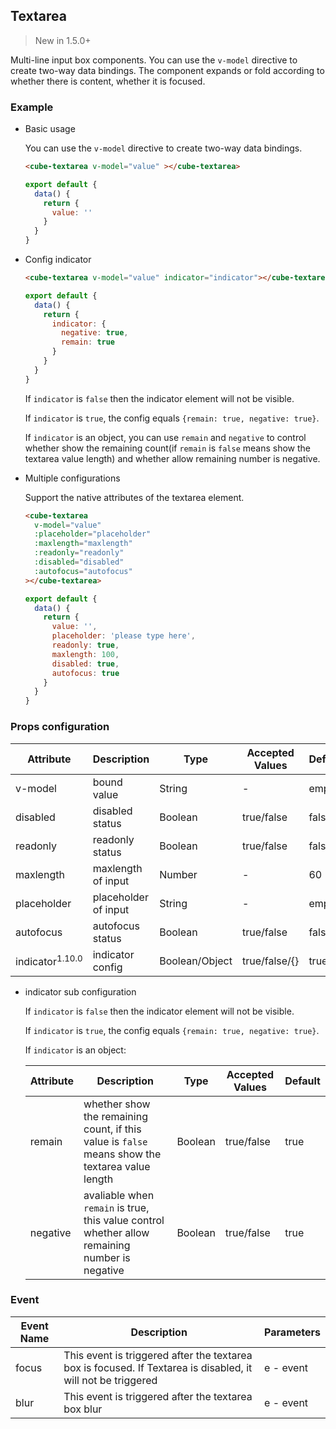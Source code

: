 ## Textarea

> New in 1.5.0+

Multi-line input box components. You can use the `v-model` directive to create two-way data bindings. The component expands or fold according to whether there is content, whether it is focused.

### Example

- Basic usage

  You can use the `v-model` directive to create two-way data bindings.

  ```html
  <cube-textarea v-model="value" ></cube-textarea>
  ```

  ```javascript
  export default {
    data() {
      return {
        value: ''
      }
    }
  }
  ```


- Config indicator

  ```html
  <cube-textarea v-model="value" indicator="indicator"></cube-textarea>
  ```
  ```js
  export default {
    data() {
      return {
        indicator: {
          negative: true,
          remain: true
        }
      }
    }
  }
  ```

  If `indicator` is `false` then the indicator element will not be visible.

  If `indicator` is `true`, the config equals `{remain: true, negative: true}`.

  If `indicator` is an object, you can use `remain` and `negative` to control whether show the remaining count(if `remain` is `false` means show the textarea value length) and whether allow remaining number is negative.

- Multiple configurations

  Support the native attributes of the textarea element.

  ```html
  <cube-textarea
    v-model="value"
    :placeholder="placeholder"
    :maxlength="maxlength"
    :readonly="readonly"
    :disabled="disabled"
    :autofocus="autofocus"
  ></cube-textarea>
  ```
  ```javascript
  export default {
    data() {
      return {
        value: '',
        placeholder: 'please type here',
        readonly: true,
        maxlength: 100,
        disabled: true,
        autofocus: true
      }
    }
  }
  ```

### Props configuration

| Attribute | Description | Type | Accepted Values | Default |
| - | - | - | - | - |
| v-model | bound value | String | - | empty |
| disabled | disabled status | Boolean | true/false | false |
| readonly | readonly status | Boolean | true/false | false |
| maxlength | maxlength of input | Number | - | 60 |
| placeholder | placeholder of input | String | - | empty |
| autofocus | autofocus status | Boolean | true/false | false |
| indicator<sup>1.10.0</sup> | indicator config | Boolean/Object | true/false/{} | true |

- indicator sub configuration

  If `indicator` is `false` then the indicator element will not be visible.

  If `indicator` is `true`, the config equals `{remain: true, negative: true}`.

  If `indicator` is an object:

  | Attribute | Description | Type | Accepted Values | Default |
  | - | - | - | - | - |
  | remain | whether show the remaining count, if this value is `false` means show the textarea value length | Boolean | true/false | true |
  | negative | avaliable when `remain` is true, this value control whether allow remaining number is negative | Boolean | true/false | true |

### Event

| Event Name | Description | Parameters |
| - | - | - |
| focus | This event is triggered after the textarea box is focused. If Textarea is disabled, it will not be triggered | e - event |
| blur | This event is triggered after the textarea box blur | e - event |
